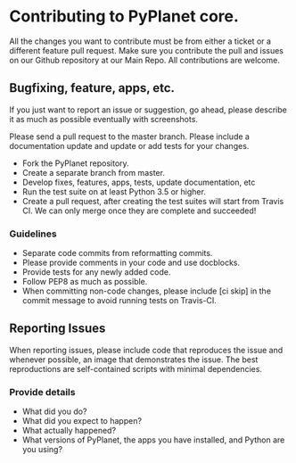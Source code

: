 # Contributing to PyPlanet core.

All the changes you want to contribute must be from either a ticket or a different feature pull request. Make sure you contribute the pull and issues on our Github 
repository at our Main Repo.
All contributions are welcome.

## Bugfixing, feature, apps, etc.

If you just want to report an issue or suggestion, go ahead, please describe it as much as possible eventually with screenshots.

Please send a pull request to the master branch. 
Please include a documentation update and update or add tests for your changes.

- Fork the PyPlanet repository.
- Create a separate branch from master.
- Develop fixes, features, apps, tests, update documentation, etc
- Run the test suite on at least Python 3.5 or higher.
- Create a pull request, after creating the test suites will start from Travis CI. We can only merge once they are complete and succeeded!

### Guidelines

- Separate code commits from reformatting commits.
- Please provide comments in your code and use docblocks.
- Provide tests for any newly added code.
- Follow PEP8 as much as possible.
- When committing non-code changes, please include [ci skip] in the commit message to avoid running tests on Travis-CI.

## Reporting Issues

When reporting issues, please include code that reproduces the issue and whenever possible, an image that demonstrates the issue. The best reproductions are self-contained scripts with minimal dependencies.

### Provide details

- What did you do?
- What did you expect to happen?
- What actually happened?
- What versions of PyPlanet, the apps you have installed, and Python are you using?
